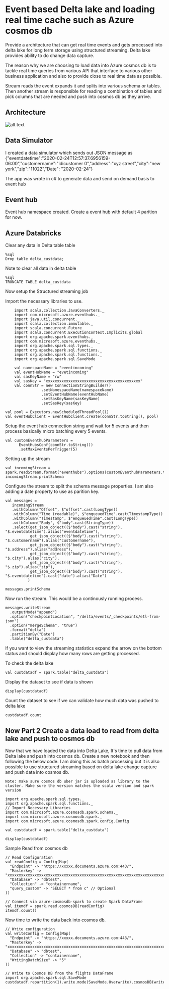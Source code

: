# Event based Delta lake and loading real time cache such as Azure cosmos db

Provide a architecture that can get real time events and gets processed into delta lake for long term storage using structured streaming. Delta lake provides ability to do change data capture.

The reason why we are choosing to load data into Azure cosmos db is to tackle real time queries from various API that interface to various other business application and also to provide close to real time data as possible.

Stream reads the event expands it and splits into various schema or tables. Then another stream is responsible for reading a combination of tables and pick columns that are needed and push into cosmos db as they arrive.

## Architecture

![alt text](https://github.com/balakreshnan/wagsrepo/blob/master/images/scmcosmos.jpg "Architecture")

## Data Simulator

I created a data simulator which sends out JSON message as 
{"eventdatetime":"2020-02-24T12:57:37.6956159-06:00","customername":"idicustomer 0","address":"xyz street","city":"new york","zip":"11022","Date": "2020-02-24"}

The app was wrote in c# to generate data and send on demand basis to event hub

## Event hub

Event hub namespace created. Create a event hub with default 4 parition for now.

## Azure Databricks

Clear any data in Delta table table
```
%sql
Drop table delta_custdata;
```

Note to clear all data in delta table
```
%sql
TRUNCATE TABLE delta_custdata
```

Now setup the Structured streaming job

Import the necessary libraries to use.
```
    import scala.collection.JavaConverters._
    import com.microsoft.azure.eventhubs._
    import java.util.concurrent._
    import scala.collection.immutable._
    import scala.concurrent.Future
    import scala.concurrent.ExecutionContext.Implicits.global
    import org.apache.spark.eventhubs._
    import com.microsoft.azure.eventhubs._
    import org.apache.spark.sql.types._
    import org.apache.spark.sql.functions._
    import org.apache.spark.sql.functions._
    import org.apache.spark.sql.SaveMode

    val namespaceName = "eventincoming"
    val eventHubName = "evetincoming"
    val sasKeyName = "rw"
    val sasKey = "xxxxxxxxxxxxxxxxxxxxxxxxxxxxxxxxxxxxxxxxxx"
    val connStr = new ConnectionStringBuilder()
                .setNamespaceName(namespaceName)
                .setEventHubName(eventHubName)
                .setSasKeyName(sasKeyName)
                .setSasKey(sasKey)
```

```
val pool = Executors.newScheduledThreadPool(1)
val eventHubClient = EventHubClient.create(connStr.toString(), pool)
```

Setup the event hub connection string and wait for 5 events and then process basically micro batching every 5 events.
```
val customEventhubParameters =
      EventHubsConf(connStr.toString())
      .setMaxEventsPerTrigger(5)
```

Setting up the stream
```
val incomingStream = spark.readStream.format("eventhubs").options(customEventhubParameters.toMap).load()
incomingStream.printSchema
```

Configure the stream to split the schema message properties. I am also adding a date property to use as parition key.
```
val messages =
   incomingStream
   .withColumn("Offset", $"offset".cast(LongType))
   .withColumn("Time (readable)", $"enqueuedTime".cast(TimestampType))
   .withColumn("Timestamp", $"enqueuedTime".cast(LongType))
   .withColumn("Body", $"body".cast(StringType))
   .select(get_json_object(($"body").cast("string"), "$.eventdatetime").alias("eventdatetime"),
           get_json_object(($"body").cast("string"), "$.customername").alias("customername"),
           get_json_object(($"body").cast("string"), "$.address").alias("address"),
           get_json_object(($"body").cast("string"), "$.city").alias("city"),
           get_json_object(($"body").cast("string"), "$.zip").alias("zip"),
           get_json_object(($"body").cast("string"), "$.eventdatetime").cast("date").alias("Date")
          )

messages.printSchema
```

Now run the stream. This would be a continously running process.
```
messages.writeStream
  .outputMode("append")
  .option("checkpointLocation", "/delta/events/_checkpoints/etl-from-json")
  .option("mergeSchema", "true")
  .format("delta")
  .partitionBy("Date")
  .table("delta_custdata")
```
If you want to view the streaming statistics expand the arrow on the bottom status and should display how many rows are getting processed.

To check the delta lake 
```
val custdatadf = spark.table("delta_custdata")
```

Display the dataset to see if data is shown
```
display(custdatadf)
```

Count the dataset to see if we can validate how much data was pushed to delta lake
```
custdatadf.count
```

## Now Part 2  Create a data load to read from delta lake and push to cosmos db

Now that we have loaded the data into Delta Lake, It's time to pull data from Delta lake and push into cosmos db.
Create a new notebook and then following the below code. I am doing this as batch processing but it is also possible to use structured streaming based on delta lake change capture and push data into cosmos db.

```
Note: make sure cosmos db uber jar is uploaded as library to the cluster. Make sure the version matches the scala version and spark version
```

```
import org.apache.spark.sql.types._
import org.apache.spark.sql.functions._
// Import Necessary Libraries
import com.microsoft.azure.cosmosdb.spark.schema._
import com.microsoft.azure.cosmosdb.spark._
import com.microsoft.azure.cosmosdb.spark.config.Config
```

```
val custdatadf = spark.table("delta_custdata")
```

```
display(custdatadf)
```

Sample Read from cosmos db
```
// Read Configuration
val readConfig = Config(Map(
  "Endpoint" -> "https://xxxxx.documents.azure.com:443/",
  "Masterkey" -> "xxxxxxxxxxxxxxxxxxxxxxxxxxxxxxxxxxxxxxxxxxxxxxxxxxxxxxxxxxxxxxxxxxxxxxxxx",
  "Database" -> "dbtest",
  "Collection" -> "containername",
  "query_custom" -> "SELECT * from c" // Optional
))

// Connect via azure-cosmosdb-spark to create Spark DataFrame
val itemdf = spark.read.cosmosDB(readConfig)
itemdf.count()
```

Now time to write the data back into cosmos db.
```
// Write configuration
val writeConfig = Config(Map(
  "Endpoint" -> "https://xxxxx.documents.azure.com:443/",
  "Masterkey" -> "xxxxxxxxxxxxxxxxxxxxxxxxxxxxxxxxxxxxxxxxxxxxxxxxxxxxxxxxxxxxxxxxxxxxxxxxx",
  "Database" -> "dbtest",
  "Collection" -> "containername",
  "WritingBatchSize" -> "5"
))

// Write to Cosmos DB from the flights DataFrame
import org.apache.spark.sql.SaveMode
custdatadf.repartition(1).write.mode(SaveMode.Overwrite).cosmosDB(writeConfig)
```
